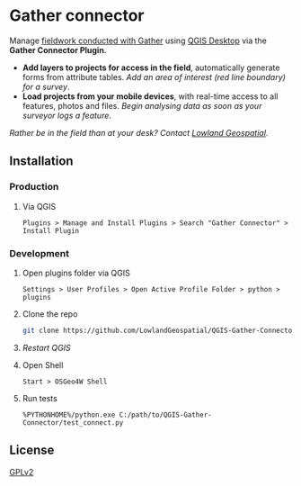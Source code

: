 # Gather connector

Manage [fieldwork conducted with Gather](https://www.lowlandgeospatial.com/gather) using  [QGIS Desktop](https://www.qgis.org/en/site/)  via the **Gather Connector Plugin.**

* **Add layers to projects for access in the field**, automatically generate forms from attribute tables. _Add an area of interest (red line boundary) for a survey_.
* **Load projects from your mobile devices**, with real-time access to all features, photos and files. _Begin analysing data as soon as your surveyor logs a feature_.


_Rather be in the field than at your desk? Contact [Lowland Geospatial](mailto:info@lowlandgeospatial.solutions)_.


## Installation

### Production
1. Via QGIS
	```qgis
	Plugins > Manage and Install Plugins > Search "Gather Connector" > Install Plugin
### Development

1. Open plugins folder via QGIS
   ```qgis
   Settings > User Profiles > Open Active Profile Folder > python > plugins
   ```
2. Clone the repo
   ```sh
   git clone https://github.com/LowlandGeospatial/QGIS-Gather-Connector.git
   ```
3. _Restart QGIS_


4. Open Shell
   ```OSGeo4W 
   Start > OSGeo4W Shell
   ```
5. Run tests
   ```OSGeo4W 
   %PYTHONHOME%/python.exe C:/path/to/QGIS-Gather-Connector/test_connect.py
   ```

## License

[GPLv2](https://www.gnu.org/licenses/old-licenses/gpl-2.0.en.html)
